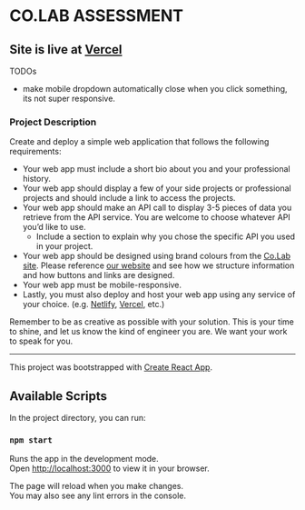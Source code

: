 # CO.LAB ASSESSMENT

## Site is live at [Vercel](colab-assessment-maybejaybe.vercel.app)

TODOs
- make mobile dropdown automatically close when you click something, its not super responsive. 
<!--possibly this could work? https://stackoverflow.com/questions/48656630/reactstrap-close-nav-when-link-clicked -->

### **Project Description**

Create and deploy a simple web application that follows the following requirements:

- Your web app must include a short bio about you and your professional history.
- Your web app should display a few of your side projects or professional projects and should include a link to access the projects.
- Your web app should make an API call to display 3-5 pieces of data you retrieve from the API service. You are welcome to choose whatever API you’d like to use.
    - Include a section to explain why you chose the specific API you used in your project.
- Your web app should be designed using brand colours from the [Co.Lab site](https://www.joincolab.io/). Please reference [our website](https://www.joincolab.io/) and see how we structure information and how buttons and links are designed.
- Your web app must be mobile-responsive.
- Lastly, you must also deploy and host your web app using any service of your choice. (e.g. [Netlify](https://www.netlify.com/), [Vercel](https://vercel.com/), etc.)

Remember to be as creative as possible with your solution. This is your time to shine, and let us know the kind of engineer you are. We want your work to speak for you.

----------------------------------------------------------

This project was bootstrapped with [Create React App](https://github.com/facebook/create-react-app).

## Available Scripts

In the project directory, you can run:

### `npm start`

Runs the app in the development mode.\
Open [http://localhost:3000](http://localhost:3000) to view it in your browser.

The page will reload when you make changes.\
You may also see any lint errors in the console.
